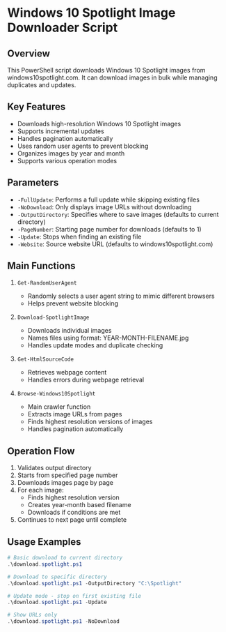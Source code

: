 
# Windows 10 Spotlight Image Downloader Script

## Overview
This PowerShell script downloads Windows 10 Spotlight images from windows10spotlight.com. It can download images in bulk while managing duplicates and updates.

## Key Features
- Downloads high-resolution Windows 10 Spotlight images
- Supports incremental updates
- Handles pagination automatically
- Uses random user agents to prevent blocking
- Organizes images by year and month
- Supports various operation modes

## Parameters
- `-FullUpdate`: Performs a full update while skipping existing files
- `-NoDownload`: Only displays image URLs without downloading
- `-OutputDirectory`: Specifies where to save images (defaults to current directory)
- `-PageNumber`: Starting page number for downloads (defaults to 1)
- `-Update`: Stops when finding an existing file
- `-Website`: Source website URL (defaults to windows10spotlight.com)

## Main Functions
1. `Get-RandomUserAgent`
   - Randomly selects a user agent string to mimic different browsers
   - Helps prevent website blocking

2. `Download-SpotlightImage`
   - Downloads individual images
   - Names files using format: YEAR-MONTH-FILENAME.jpg
   - Handles update modes and duplicate checking

3. `Get-HtmlSourceCode`
   - Retrieves webpage content
   - Handles errors during webpage retrieval

4. `Browse-Windows10Spotlight`
   - Main crawler function
   - Extracts image URLs from pages
   - Finds highest resolution versions of images
   - Handles pagination automatically

## Operation Flow
1. Validates output directory
2. Starts from specified page number
3. Downloads images page by page
4. For each image:
   - Finds highest resolution version
   - Creates year-month based filename
   - Downloads if conditions are met
5. Continues to next page until complete

## Usage Examples
```powershell
# Basic download to current directory
.\download.spotlight.ps1

# Download to specific directory
.\download.spotlight.ps1 -OutputDirectory "C:\Spotlight"

# Update mode - stop on first existing file
.\download.spotlight.ps1 -Update

# Show URLs only
.\download.spotlight.ps1 -NoDownload
